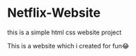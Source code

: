 # Netflix-Website
this is a simple html css website project

This is a website which i created for fun😂

